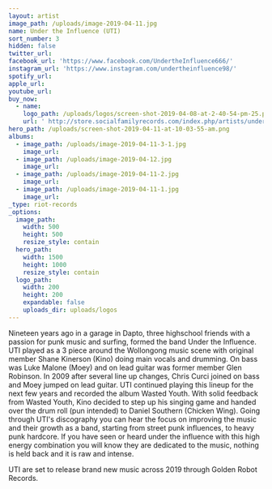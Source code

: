 ```yaml
---
layout: artist
image_path: /uploads/image-2019-04-11.jpg
name: Under the Influence (UTI)
sort_number: 3
hidden: false
twitter_url:
facebook_url: 'https://www.facebook.com/UndertheInfluence666/'
instagram_url: 'https://www.instagram.com/undertheinfluence98/'
spotify_url:
apple_url:
youtube_url:
buy_now:
  - name:
    logo_path: /uploads/logos/screen-shot-2019-04-08-at-2-40-54-pm-25.png
    url: ' http://store.socialfamilyrecords.com/index.php/artists/under-the-influence.html'
hero_path: /uploads/screen-shot-2019-04-11-at-10-03-55-am.png
albums:
  - image_path: /uploads/image-2019-04-11-3-1.jpg
    image_url:
  - image_path: /uploads/image-2019-04-12.jpg
    image_url:
  - image_path: /uploads/image-2019-04-11-2.jpg
    image_url:
  - image_path: /uploads/image-2019-04-11-1.jpg
    image_url:
_type: riot-records
_options:
  image_path:
    width: 500
    height: 500
    resize_style: contain
  hero_path:
    width: 1500
    height: 1000
    resize_style: contain
  logo_path:
    width: 200
    height: 200
    expandable: false
    uploads_dir: uploads/logos
---
```


Nineteen years ago in a garage in Dapto, three highschool friends with a passion for punk music and surfing, formed the band Under the Influence. UTI played as a 3 piece around the Wollongong music scene with original member Shane Kinerson (Kino) doing main vocals and drumming. On bass was Luke Malone (Moey) and on lead guitar was former member Glen Robinson. In 2009 after several line up changes, Chris Curci joined on bass and Moey jumped on lead guitar. UTI continued playing this lineup for the next few years and recorded the album Wasted Youth. With solid feedback from Wasted Youth, Kino decided to step up his singing game and handed over the drum roll (pun intended) to Daniel Southern (Chicken Wing). Going through UTI's discography you can hear the focus on improving the music and their growth as a band, starting from street punk influences, to heavy punk hardcore. If you have seen or heard under the influence with this high energy combination you will know they are dedicated to the music, nothing is held back and it is raw and intense.

UTI are set to release brand new music across 2019 through Golden Robot Records.